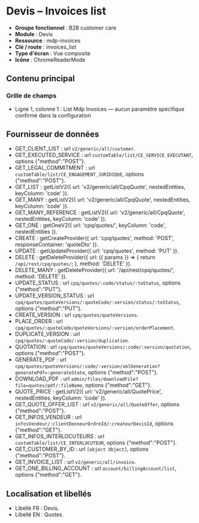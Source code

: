 # Devis – Invoices list

- **Groupe fonctionnel** : B2B customer care
- **Module** : Devis
- **Ressource** : mdp-invoices
- **Clé / route** : invoices_list
- **Type d'écran** : Vue composite
- **Icône** : ChromeReaderMode

## Contenu principal
### Grille de champs
- Ligne 1, colonne 1 : List Mdp Invoices — aucun paramètre spécifique confirmé dans la configuration

## Fournisseur de données
- GET_CLIENT_LIST : url `v2/generic/all/customer`.
- GET_EXECUTED_SERVICE : url `customTable/list/CE_SERVICE_EXECUTANT`, options {"method":"POST"}.
- GET_LEGAL_COMMITMENT : url `customTable/list/CE_ENGAGEMENT_JURIDIQUE`, options {"method":"POST"}.
- GET_LIST : getListV2({
  url: 'v2/generic/all/CpqQuote',
  nestedEntities,
  keyColumn: 'code'
}).
- GET_MANY : getListV2({
  url: 'v2/generic/all/CpqQuote',
  nestedEntities,
  keyColumn: 'code'
}).
- GET_MANY_REFERENCE : getListV2({
  url: 'v2/generic/all/CpqQuote',
  nestedEntities,
  keyColumn: 'code'
}).
- GET_ONE : getOneV2({
  url: 'cpq/quotes/',
  keyColumn: 'code',
  nestedEntities
}).
- CREATE : getCreateProvider({
  url: 'cpq/quotes',
  method: 'POST',
  responseContainer: 'quoteDto'
}).
- UPDATE : getUpdateProvider({
  url: 'cpq/quotes',
  method: 'PUT'
}).
- DELETE : getDeleteProvider({
  url: ({
    params
  }) => {
    return `/api/rest/cpq/quotes/`;
  },
  method: 'DELETE'
}).
- DELETE_MANY : getDeleteProvider({
  url: '/api/rest/cpq/quotes/',
  method: 'DELETE'
}).
- UPDATE_STATUS : url `cpq/quotes/:code/status/:toStatus`, options {"method":"PUT"}.
- UPDATE_VERSION_STATUS : url `cpq/quotes/quoteVersions/:quoteCode/:version/status/:toStatus`, options {"method":"PUT"}.
- CREATE_VERSION : url `cpq/quotes/quoteVersions`.
- PLACE_ORDER : url `cpq/quotes/:quoteCode/quoteVersions/:version/orderPlacement`.
- DUPLICATE_VERSION : url `cpq/quotes/:quoteCode/:version/duplication`.
- QUOTATION : url `cpq/quotes/quoteVersions/:code/:version/quotation`, options {"method":"POST"}.
- GENERATE_PDF : url `cpq/quotes/quoteVersions/:code/:version/xmlGeneration?generatePdf=:generateState`, options {"method":"POST"}.
- DOWNLOAD_PDF : url `admin/files/downloadFile?file=quotes/pdf/:fileName`, options {"method":"GET"}.
- QUOTE_PRICE : getListV2({
  url: 'v2/generic/all/QuotePrice',
  nestedEntities,
  keyColumn: 'code'
}).
- GET_QUOTE_OFFER_LIST : url `v2/generic/all/QuoteOffer`, options {"method":"POST"}.
- GET_INFOS_VENDEUR : url `infosVendeur/:clientDonneurOrdreId/:createurDevisId`, options {"method":"GET"}.
- GET_INFOS_INTERLOCUTEURS : url `customTable/list/CE_INTERLOCUTEUR`, options {"method":"POST"}.
- GET_CUSTOMER_BY_ID : url `[object Object]`, options {"method":"POST"}.
- GET_INVOICE_LIST : url `v2/generic/all/invoice`.
- GET_ONE_BILLING_ACCOUNT : url `account/billingAccount/list`, options {"method":"GET"}.

## Localisation et libellés
- Libellé FR : Devis.
- Libellé EN : Quotes.